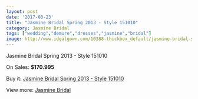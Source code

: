 ```yaml
---
layout: post
date: '2017-08-23'
title: "Jasmine Bridal Spring 2013 - Style 151010"
category: Jasmine Bridal
tags: ["wedding","demure","dresses","jasmine","bridal"]
image: http://www.idealgown.com/10388-thickbox_default/jasmine-bridal-spring-2013-style-151010.jpg
---
```

Jasmine Bridal Spring 2013 - Style 151010

On Sales: **$170.995**
<a href="https://www.idealgown.com/en/jasmine-bridal/4269-jasmine-bridal-spring-2013-style-151010.html"><amp-img layout="responsive" width="600" height="600" src="//www.idealgown.com/10388-thickbox_default/jasmine-bridal-spring-2013-style-151010.jpg" alt="Jasmine Bridal Spring 2013 - Style 151010 0" /></a>
<a href="https://www.idealgown.com/en/jasmine-bridal/4269-jasmine-bridal-spring-2013-style-151010.html"><amp-img layout="responsive" width="600" height="600" src="//www.idealgown.com/10389-thickbox_default/jasmine-bridal-spring-2013-style-151010.jpg" alt="Jasmine Bridal Spring 2013 - Style 151010 1" /></a>

Buy it: [Jasmine Bridal Spring 2013 - Style 151010](https://www.idealgown.com/en/jasmine-bridal/4269-jasmine-bridal-spring-2013-style-151010.html "Jasmine Bridal Spring 2013 - Style 151010")

View more: [Jasmine Bridal](https://www.idealgown.com/en/50-jasmine-bridal "Jasmine Bridal")